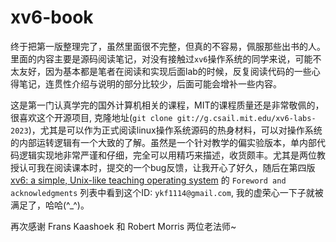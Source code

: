 # xv6-book



终于把第一版整理完了，虽然里面很不完整，但真的不容易，佩服那些出书的人。里面的内容主要是源码阅读笔记，对没有接触过`xv6`操作系统的同学来说，可能不太友好，因为基本都是笔者在阅读和实现后面lab的时候，反复阅读代码的一些心得笔记，连贯性介绍与说明的部分比较少，后面可能会增补一些内容。

这是第一门认真学完的国外计算机相关的课程，MIT的课程质量还是非常敬佩的，很喜欢这个开源项目, 克隆地址(`git clone git://g.csail.mit.edu/xv6-labs-2023`)，尤其是可以作为正式阅读linux操作系统源码的热身材料，可以对操作系统的内部运转逻辑有一个大致的了解。虽然是一个针对教学的偏实验版本，单内部代码逻辑实现地非常严谨和仔细，完全可以用精巧来描述，收货颇丰。尤其是两位教授认可我在阅读课本时，提交的一个bug反馈，让我开心了好久，随后在第四版 [xv6: a simple, Unix-like teaching operating system](https://pdos.csail.mit.edu/6.1810/2024/xv6/book-riscv-rev4.pdf) 的 `Foreword and acknowledgments` 列表中看到这个ID: `ykf1114@gmail.com`, 我的虚荣心一下子就被满足了，哈哈(^_^)。

再次感谢 Frans Kaashoek 和 Robert Morris 两位老法师~

